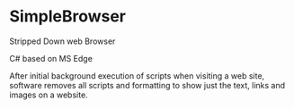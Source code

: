 # SimpleBrowser
Stripped Down web Browser

C# based on MS Edge

After initial background execution of scripts when visiting a web site, software removes all scripts and formatting to show
just the text, links and images on a website.
